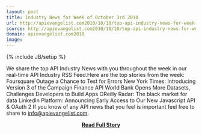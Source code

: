 ```yaml
---
layout: post
title: Industry News for Week of October 3rd 2010
url: http://apievangelist.com2010/10/10/top-api-industry-news-for-week-of-october-3rd-2010/
source: http://apievangelist.com2010/10/10/top-api-industry-news-for-week-of-october-3rd-2010/
domain: apievangelist.com2010
image: 
---
```

{% include JB/setup %}<p>We share the top API Industry News with you throughout the week in our real-time API Industry RSS Feed.Here are the top stories from the week: Foursquare Outage a Chance to Test for Errors New York Times: Introducing Version 3 of the Campaign Finance API World Bank Opens More Datasets, Challenges Developers to Build Apps OReilly Radar: The black market for data LinkedIn Platform: Announcing Early Access to Our New Javascript API &amp; OAuth 2 If you know of any API news that you feel is important feel free to share to info@apievangelist.com.</p>
<center><p><a href="http://apievangelist.com2010/10/10/top-api-industry-news-for-week-of-october-3rd-2010/" style='padding:25px; font-sze:18px; font-weight: bold;'>Read Full Story</a></p></center>
